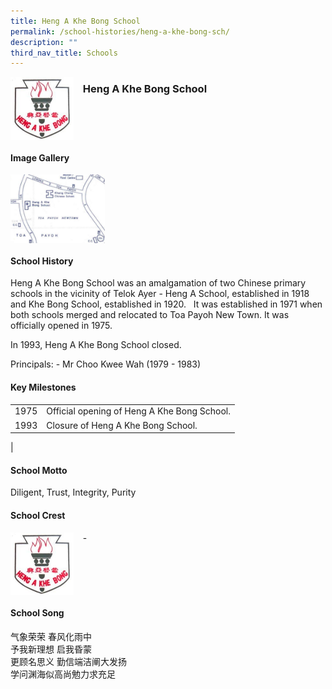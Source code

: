 ```yaml
---
title: Heng A Khe Bong School
permalink: /school-histories/heng-a-khe-bong-sch/
description: ""
third_nav_title: Schools
---
```

<img src="/images/hengakhebong1.png" style="width:20%;margin-right:15px;" align = "left">

### **Heng A Khe Bong School**

<br clear="left">

#### **Image Gallery**

<p><a href="/images/hengakhebong2.jpg">  
<img src="/images/hengakhebong2.jpg" style="width:30%;margin-right:15px;" align = "left">
</a></p>

<br clear="left">

#### **School History**
Heng A Khe Bong School was an amalgamation of two Chinese primary schools in the vicinity of Telok Ayer - Heng A School, established in 1918 and Khe Bong School, established in 1920.   It was established in 1971 when both schools merged and relocated to Toa Payoh New Town. It was officially opened in 1975.

In 1993, Heng A Khe Bong School closed.

Principals:
\- Mr Choo Kwee Wah (1979 - 1983)

#### **Key Milestones**

|  |  |
|:---:|---|
| 1975 | Official opening of Heng A Khe Bong School. |
| 1993 | Closure of Heng A Khe Bong School. |
|

#### **School Motto**
Diligent, Trust, Integrity, Purity

#### **School Crest**
<img src="/images/hengakhebong1.png" style="width:20%;margin-right:15px;" align = "left">

\-

<br clear="left">

#### **School Song**
气象荣荣 春风化雨中<br>
予我新理想 启我昏蒙<br>
更顾名思义 勤信端洁阐大发扬<br>
学问渊海似高尚勉力求充足